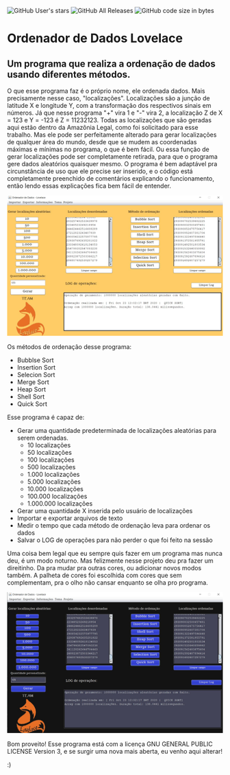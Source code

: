 ![GitHub User's stars](https://img.shields.io/github/stars/fernandoSantello?style=social) ![GitHub All Releases](https://img.shields.io/github/downloads/fernandoSantello/APS_Ordenacao_de_Dados_4_Sem/total) ![GitHub code size in bytes](https://img.shields.io/github/languages/code-size/fernandoSantello/APS_Ordenacao_de_Dados_4_Sem)


# Ordenador de Dados Lovelace
## Um programa que realiza a ordenação de dados usando diferentes métodos.

O que esse programa faz é o próprio nome, ele ordenada dados. Mais precisamente nesse caso, "localizações".
Localizações são a junção de latitude X e longitude Y, com a transformação dos respectivos sinais em números.
Já que nesse programa "+" vira 1 e "-" vira 2, a localização Z de X = 123 e Y = -123 é Z = 11232123.
Todas as localizações que são geradas aqui estão dentro da Amazônia Legal, como foi solicitado para esse trabalho.
Mas ele pode ser perfeitamente alterado para gerar localizações de qualquer área do mundo, desde que se mudem as
coordenadas máximas e mínimas no programa, o que é bem fácil. Ou essa função de gerar localizações pode ser completamente
retirada, para que o programa gere dados aleatórios quaisquer mesmo. O programa é bem adaptável pra circunstância de uso que
ele precise ser inserido, e o código está completamente preenchido de comentários explicando o funcionamento, então lendo
essas explicações fica bem fácil de entender.

![Imagem da Tela Padrão](https://github.com/fernandoSantello/APS_Ordenacao_de_Dados_4_Sem/blob/master/IMG%20README/TPPadrao.jpeg)

Os métodos de ordenação desse programa:
* Bubblse Sort
* Insertion Sort
* Selecion Sort
* Merge Sort
* Heap Sort
* Shell Sort
* Quick Sort

Esse programa é capaz de:
* Gerar uma quantidade predeterminada de localizações aleatórias para serem ordenadas.
  * 10 localizações
  * 50 localizações
  * 100 localizações
  * 500 localizações
  * 1.000 localizações
  * 5.000 localizações
  * 10.000 localizações
  * 100.000 localizações
  * 1.000.000 localizações
* Gerar uma quantidade X inserida pelo usuário de localizações
* Importar e exportar arquivos de texto 
* Medir o tempo que cada método de ordenação leva para ordenar os dados
* Salvar o LOG de operações para não perder o que foi feito na sessão

Uma coisa bem legal que eu sempre quis fazer em um programa mas nunca deu, é um modo noturno. Mas felizmente nesse projeto
deu pra fazer um direitinho. Da pra mudar pra outras cores, ou adicionar novos modos também. A palheta de cores foi escolhida
com cores que sem complementam, pra o olho não cansar enquanto se olha pro programa.

![Imagem da Tela Noturna](https://github.com/fernandoSantello/APS_Ordenacao_de_Dados_4_Sem/blob/master/IMG%20README/TPNoturna.jpeg)

Bom proveito! Esse programa está com a licença GNU GENERAL PUBLIC LICENSE Version 3, e se surgir uma nova mais aberta, eu venho aqui
alterar!

:)
